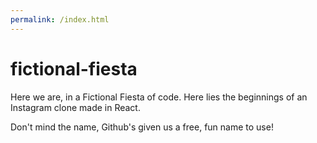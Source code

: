 ```yaml
---
permalink: /index.html
---
```


# fictional-fiesta

Here we are, in a Fictional Fiesta of code. Here lies the beginnings of an Instagram clone made in React.

Don't mind the name, Github's given us a free, fun name to use!